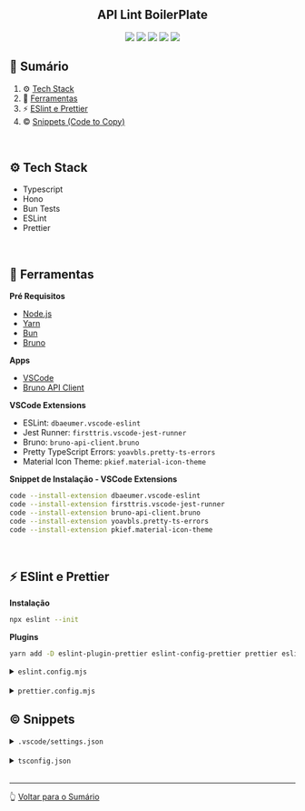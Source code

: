 <div align="center">

## <a name="header">API Lint BoilerPlate</a>

  <div>
    <img src="https://img.shields.io/badge/TypeScript-444?logo=typescript&logoColor=blue" />
    <img src="https://img.shields.io/badge/Bun%20Test-444?logo=bun&logoColor=white" />
    <img src="https://img.shields.io/badge/Hono-444?logo=hono&logoColor=orange" />
    <img src="https://img.shields.io/badge/ESLint-444?logo=eslint&logoColor=7c7dea" />
    <img src="https://img.shields.io/badge/Prettier-444?logo=prettier&logoColor=F7B93E" />
  </div>

</div>

## 📌 <a name="summary">Sumário</a>

1. ⚙️ [Tech Stack](#tech-stack)
1. 🔧 [Ferramentas](#wrench)
1. ⚡ [ESlint e Prettier](#eslint)
1. ©️ [Snippets (Code to Copy)](#snippets)

<br />

## <a name="tech-stack">⚙️ Tech Stack</a>

* Typescript
* Hono
* Bun Tests
* ESLint
* Prettier

<br />


## <a name="wrench">🔧 Ferramentas</a>

**Pré Requisitos**

* [Node.js](https://nodejs.org/en/download/package-manager)
* [Yarn](https://classic.yarnpkg.com/lang/en/docs/install/#mac-stable)
* [Bun](https://bun.sh/docs/installation)
* [Bruno](https://www.usebruno.com/)

**Apps**

* [VSCode](https://code.visualstudio.com/)
* [Bruno API Client](https://www.usebruno.com/)

**VSCode Extensions**

* ESLint: `dbaeumer.vscode-eslint`
* Jest Runner: `firsttris.vscode-jest-runner`
* Bruno: `bruno-api-client.bruno`
* Pretty TypeScript Errors: `yoavbls.pretty-ts-errors`
* Material Icon Theme: `pkief.material-icon-theme`

**Snippet de Instalação -  VSCode Extensions**

```sh
code --install-extension dbaeumer.vscode-eslint
code --install-extension firsttris.vscode-jest-runner
code --install-extension bruno-api-client.bruno
code --install-extension yoavbls.pretty-ts-errors
code --install-extension pkief.material-icon-theme
```
<br />

## ⚡ <a name="eselint">ESlint e Prettier</a>

**Instalação**

```sh
npx eslint --init
```

**Plugins**

```sh
yarn add -D eslint-plugin-prettier eslint-config-prettier prettier eslint-plugin-simple-import-sort
```

<details>
<summary><code>eslint.config.mjs</code></summary>

```ts
import pluginJs from '@eslint/js'
import prettierPlugin from 'eslint-plugin-prettier/recommended'
import simpleImport from 'eslint-plugin-simple-import-sort'
import globals from 'globals'
import tseslint from 'typescript-eslint'

export default [
  prettierPlugin,
  pluginJs.configs.recommended,
  ...tseslint.configs.recommended,
  { files: ['**/*.{js,mjs,cjs,ts}'] },
  { languageOptions: { globals: globals.node } },
  { ignores: ['.build'] },
  {
    plugins: {
      'simple-import': simpleImport,
    },
  },
  {
    rules: {
      '@typescript-eslint/consistent-type-imports': 'error',
      'simple-import/imports': 'error',
      'simple-import/exports': 'error',
      'no-console': ['error', { allow: ['warn', 'error', 'info'] }],
    },
  },
]

```
</details>
<br />

<details>
<summary><code>prettier.config.mjs</code></summary>

```ts
/** @type {import("prettier").Config} */

const config = {
  printWidth: 120,
  singleQuote: true,
  semi: false,
}

export default config

```
</details>

## <a name="snippets">©️ Snippets</a>

<details>
<summary><code>.vscode/settings.json</code></summary>

```json
{
  "editor.formatOnSave": false,
  "editor.codeActionsOnSave": {
    "source.fixAll.eslint": "explicit"
  },
  "jestrunner.jestCommand": "bun test",
  "jestrunner.jestPath": "${file}",
  "jestrunner.debugOptions": {
    "runtimeExecutable": "bun",
  }
}
```
</details>
<br />


<details>
<summary><code>tsconfig.json</code></summary>

```json
{
  "compilerOptions": {
    "strict": true,
    "skipLibCheck": true,
    "types": ["bun"],
    "paths": {
      "@/*": ["./src/*"],
      "$/*": ["./*"],
    }
  },
  "exclude": ["node_modules"]
}
```
</details>
<br />


---

👆 [Voltar para o Sumário](#header)